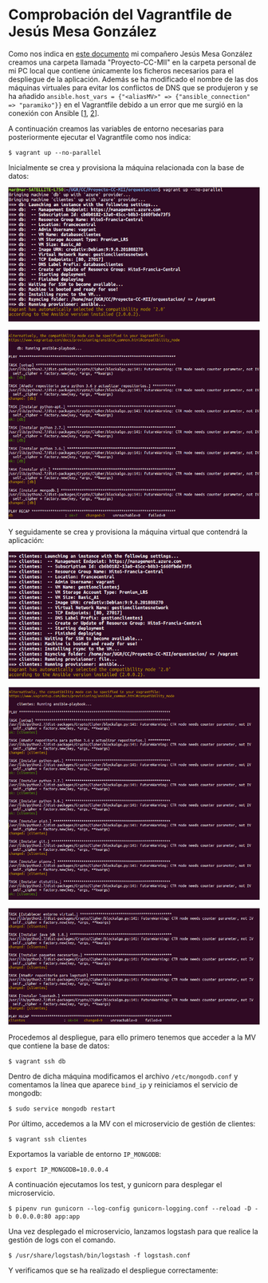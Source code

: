 # Comprobación del Vagrantfile de Jesús Mesa González

Como nos indica en [este documento](https://github.com/mesagon/Proyecto-CC-MII/blob/master/docs/hito5/Documentacion.md) mi compañero Jesús Mesa González creamos una carpeta llamada "Proyecto-CC-MII" en la carpeta personal de mi PC local que contiene únicamente los ficheros necesarios para el despliegue de la aplicación. Además se ha modificado el nombre de las dos máquinas virtuales para evitar los conflictos de DNS que se produjeron y se ha añadido `ansible.host_vars = {"<aliasMV>" => {"ansible_connection" => "paramiko"}}` en el Vagrantfile debido a un error que me surgió en la conexión con Ansible [[1](https://github.com/ansible/ansible/issues/16354), [2](https://docs.ansible.com/ansible/latest/reference_appendices/faq.html)].

A continuación creamos las variables de entorno necesarias para posteriormente ejecutar el Vagrantfile como nos indica:
```console
$ vagrant up --no-parallel
```
Inicialmente se crea y provisiona la máquina relacionada con la base de datos:
<p align="center">
<img src="https://github.com/MarAl15/ProyectoCC/blob/master/docs/images/comprobacionJesus-app1.png" weight="450">
</p>

<p align="center">
<img src="https://github.com/MarAl15/ProyectoCC/blob/master/docs/images/comprobacionJesus-app2.png" weight="450">
</p>

Y seguidamente se crea y provisiona la máquina virtual que contendrá la aplicación:
<p align="center">
<img src="https://github.com/MarAl15/ProyectoCC/blob/master/docs/images/comprobacionJesus-db1.png" weight="450">
</p>

<p align="center">
<img src="https://github.com/MarAl15/ProyectoCC/blob/master/docs/images/comprobacionJesus-db2.png" weight="450">
</p>

<p align="center">
<img src="https://github.com/MarAl15/ProyectoCC/blob/master/docs/images/comprobacionJesus-db3.png" weight="450">
</p>

Procedemos al despliegue, para ello primero tenemos que acceder a la MV que contiene la base de datos:
```console
$ vagrant ssh db
```

Dentro de dicha máquina modificamos el archivo `/etc/mongodb.conf` y comentamos la línea que aparece `bind_ip` y reiniciamos el servicio de mongodb:
``` console
$ sudo service mongodb restart
```

Por último, accedemos a la MV con el microservicio de gestión de clientes:
```console
$ vagrant ssh clientes
```

Exportamos la variable de entorno `IP_MONGODB`:
```console
$ export IP_MONGODB=10.0.0.4
```

A continuación ejecutamos los test, y gunicorn para desplegar el microservicio.
```console
$ pipenv run gunicorn --log-config gunicorn-logging.conf --reload -D -b 0.0.0.0:80 app:app
```

Una vez desplegado el microservicio, lanzamos logstash para que realice la gestión de logs con el comando.
```console
$ /usr/share/logstash/bin/logstash -f logstash.conf
``` 

Y verificamos que se ha realizado el despliegue correctamente:

